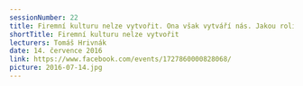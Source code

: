 ```yaml
---
sessionNumber: 22
title: Firemní kulturu nelze vytvořit. Ona však vytváří nás. Jakou roli v tom hraje značka?
shortTitle: Firemní kulturu nelze vytvořit
lecturers: Tomáš Hrivnák
date: 14. července 2016
link: https://www.facebook.com/events/1727860000828068/
picture: 2016-07-14.jpg
---
```

